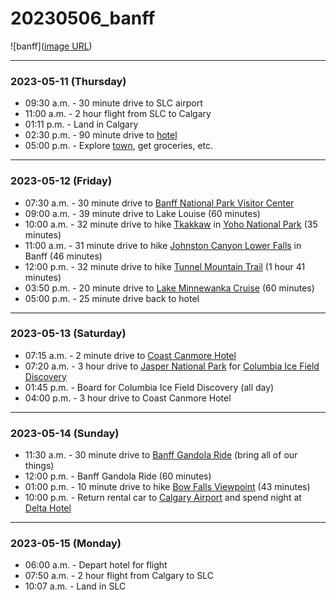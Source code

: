 # 20230506_banff
![banff]([image URL](https://cdn.getyourguide.com/img/location/5c9394e1a558a.jpeg/99.jpg))

---

### 2023-05-11 (Thursday)
- 09:30 a.m. - 30 minute drive to SLC airport
- 11:00 a.m. - 2 hour flight from SLC to Calgary
- 01:11 p.m. - Land in Calgary
- 02:30 p.m. - 90 minute drive to [hotel](https://www.silvercreekcanmore.ca)
- 05:00 p.m. - Explore [town](https://canmore.ca/), get groceries, etc.

---

### 2023-05-12 (Friday)
- 07:30 a.m. - 30 minute drive to [Banff National Park Visitor Center](https://www.banfflakelouise.com)
- 09:00 a.m. - 39 minute drive to Lake Louise (60 minutes)
- 10:00 a.m. - 32 minute drive to hike [Tkakkaw](https://www.alltrails.com/trail/canada/british-columbia/takakkaw-falls-trail?u=i&u=i) in [Yoho National Park](https://parks.canada.ca/pn-np/bc/yoho) (35 minutes)
- 11:00 a.m. - 31 minute drive to hike [Johnston Canyon Lower Falls](https://www.alltrails.com/trail/canada/alberta/johnston-canyon-to-lower-falls?u=i) in Banff (46 minutes)
- 12:00 p.m. - 32 minute drive to hike [Tunnel Mountain Trail](https://www.alltrails.com/trail/canada/alberta/tunnel-mountain-summit?u=i&u=i) (1 hour 41 minutes)
- 03:50 p.m. - 20 minute drive to [Lake Minnewanka Cruise](https://www.banffjaspercollection.com/attractions/lake-minnewanka-cruise/) (60 minutes)
- 05:00 p.m. - 25 minute drive back to hotel

---

### 2023-05-13 (Saturday)
- 07:15 a.m. - 2 minute drive to [Coast Canmore Hotel](https://www.coasthotels.com/coast-canmore-hotel-and-conference-centre)
- 07:20 a.m. - 3 hour drive to [Jasper National Park](https://parks.canada.ca/pn-np/ab/jasper) for [Columbia Ice Field Discovery](https://www.banffjaspercollection.com/attractions/columbia-icefield/)
- 01:45 p.m. - Board for Columbia Ice Field Discovery (all day)
- 04:00 p.m. - 3 hour drive to Coast Canmore Hotel

---

### 2023-05-14 (Sunday)
- 11:30 a.m. - 30 minute drive to [Banff Gandola Ride](https://www.banffjaspercollection.com/attractions/banff-gondola/) (bring all of our things)
- 12:00 p.m. - Banff Gandola Ride (60 minutes)
- 01:00 p.m. - 10 minute drive to hike [Bow Falls Viewpoint](https://www.alltrails.com/trail/canada/alberta/bow-falls-viewpoint?u=i&u=i) (43 minutes)
- 10:00 p.m. - Return rental car to [Calgary Airport](https://www.yyc.com/) and spend night at [Delta Hotel](https://www.marriott.com/en-us/hotels/yycca-delta-hotels-calgary-airport-in-terminal/overview/?scid=32646fba-0bff-4cab-a6d5-0aafa36d2fec&gclid=Cj0KCQjw9deiBhC1ARIsAHLjR2BFGaTDiX9gfSk7oZpYME6tAnhm5OwO-CUS2QJYhH_yM1QAfD3WNVoaAkFOEALw_wcB&gclsrc=aw.ds)

---

### 2023-05-15 (Monday)
- 06:00 a.m. - Depart hotel for flight
- 07:50 a.m. - 2 hour flight from Calgary to SLC
- 10:07 a.m. - Land in SLC
